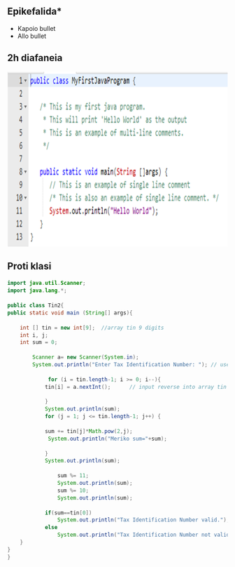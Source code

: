 ## Epikefalida*
* Kapoio bullet
* Allo bullet


## 2h diafaneia
<img src=../media/test.png width=650 height=400 /></br>
<!-- * //TODO image from c++ book pg.241 -->

## Proti klasi
```java
import java.util.Scanner;
import java.lang.*;

public class Tin2{
public static void main (String[] args){

    int [] tin = new int[9];  //array tin 9 digits
    int i, j;
    int sum = 0;

        Scanner a= new Scanner(System.in);
        System.out.println("Enter Tax Identification Number: "); // user input

             for (i = tin.length-1; i >= 0; i--){
            tin[i] = a.nextInt();      // input reverse into array tin

            }
            System.out.println(sum);
            for (j = 1; j <= tin.length-1; j++) {

            sum += tin[j]*Math.pow(2,j);
             System.out.println("Meriko sum="+sum);

            }
            System.out.println(sum);

                sum %= 11;
                System.out.println(sum);
                sum %= 10;
                System.out.println(sum);

            if(sum==tin[0])
                System.out.println("Tax Identification Number valid.");
            else
                System.out.println("Tax Identification Number not valid.");
    }
}
}
```
